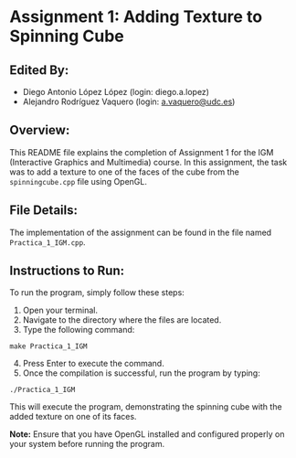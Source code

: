 # Assignment 1: Adding Texture to Spinning Cube

## Edited By:
- Diego Antonio López López (login: diego.a.lopez)
- Alejandro Rodríguez Vaquero (login: a.vaquero@udc.es)

## Overview:
This README file explains the completion of Assignment 1 for the IGM (Interactive Graphics and Multimedia) course. In this assignment, the task was to add a texture to one of the faces of the cube from the `spinningcube.cpp` file using OpenGL.

## File Details:
The implementation of the assignment can be found in the file named `Practica_1_IGM.cpp`.

## Instructions to Run:
To run the program, simply follow these steps:
1. Open your terminal.
2. Navigate to the directory where the files are located.
3. Type the following command:

`make Practica_1_IGM`

4. Press Enter to execute the command.
5. Once the compilation is successful, run the program by typing:

`./Practica_1_IGM`


This will execute the program, demonstrating the spinning cube with the added texture on one of its faces.

**Note:** Ensure that you have OpenGL installed and configured properly on your system before running the program.

